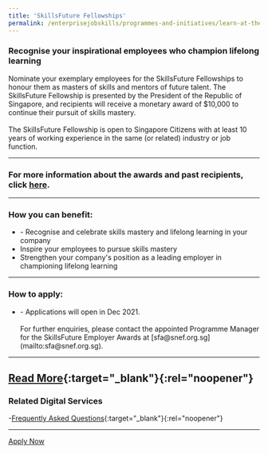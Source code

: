 ```yaml
---
title: 'SkillsFuture Fellowships'
permalink: /enterprisejobskills/programmes-and-initiatives/learn-at-the-workplace/skillsfuture-fellowships/
---
```


### Recognise your inspirational employees who champion lifelong learning

Nominate your exemplary employees for the SkillsFuture Fellowships to honour them as masters of skills and mentors of future talent. The SkillsFuture Fellowship is presented by the President of the Republic of Singapore, and recipients will receive a monetary award of $10,000 to continue their pursuit of skills mastery.<br><br>The SkillsFuture Fellowship is open to Singapore Citizens with at least 10 years of working experience in the same (or related) industry or job function.

---

### For more information about the awards and past recipients, click [here](https://www.skillsfuture.gov.sg/fellowships/2020).

---

### How you can benefit:

<ul><li>- Recognise and celebrate skills mastery and lifelong learning in your company<br></li><li>Inspire your employees to pursue skills mastery<br></li><li>Strengthen your company's position as a leading employer in championing lifelong learning</li></ul>

---

### How to apply:

<ul><li>- Applications will open in Dec 2021.<br><br>For further enquiries, please contact the appointed Programme Manager for the SkillsFuture Employer Awards at [sfa@snef.org.sg](mailto:sfa@snef.org.sg).</li></ul>

---

[Read More](https://www.skillsfuture.gov.sg/fellowships){:target="_blank"}{:rel="noopener"}
---

### Related Digital Services

-[Frequently Asked Questions](https://www.skillsfuture.gov.sg/fellowships){:target="_blank"}{:rel="noopener"}

---

<a class="btn" href="https://programmes.myskillsfuture.gov.sg/Fellowships/ProgrammeDetails.aspx" target="_blank" rel="noopener">Apply Now</a>
